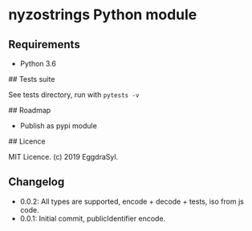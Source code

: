 # nyzostrings Python module

## Requirements

- Python 3.6

## Tests suite

See tests directory, run with `pytests -v`

## Roadmap

- Publish as pypi module

## Licence

MIT Licence. (c) 2019 EggdraSyl.

## Changelog

- 0.0.2: All types are supported, encode + decode + tests, iso from js code.
- 0.0.1: Initial commit, publicIdentifier encode.
